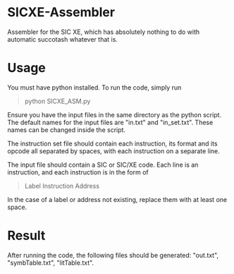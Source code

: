 # SICXE-Assembler
Assembler for the SIC XE, which has absolutely nothing to do with automatic succotash whatever that is.
# Usage
You must have python installed. To run the code, simply run 

> python SICXE_ASM.py

Ensure you have the input files in the same directory as the python script. The default names for the input files are "in.txt" and "in_set.txt". These names can be changed inside the script.

The instruction set file should contain each instruction, its format and its opcode all separated by spaces, with each instruction on a separate line.

The input file should contain a SIC or SIC/XE code. Each line is an instruction, and each instruction is in the form of 

> Label Instruction Address

In the case of a label or address not existing, replace them with at least one space.
# Result
After running the code, the following files should be generated: "out.txt", "symbTable.txt", "litTable.txt".
